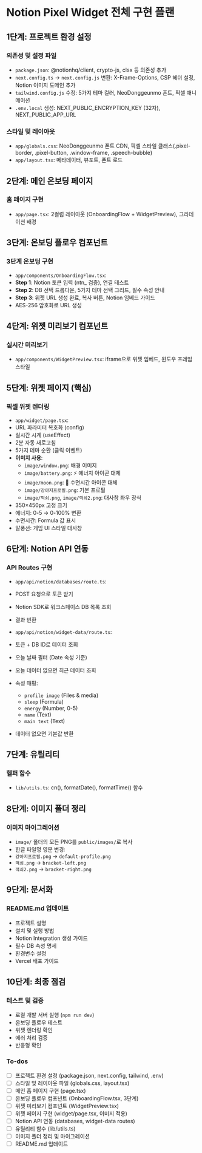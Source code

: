 <!-- 7f38d7a6-cef2-4d9e-969c-13b341a68b6b fea6ab79-66d7-4c02-99be-b330cd94ffa3 -->
# Notion Pixel Widget 전체 구현 플랜

## 1단계: 프로젝트 환경 설정

### 의존성 및 설정 파일

- `package.json`: @notionhq/client, crypto-js, clsx 등 의존성 추가
- `next.config.ts` → `next.config.js` 변환: X-Frame-Options, CSP 헤더 설정, Notion 이미지 도메인 추가
- `tailwind.config.js` 수정: 5가지 테마 컬러, NeoDonggeunmo 폰트, 픽셀 애니메이션
- `.env.local` 생성: NEXT_PUBLIC_ENCRYPTION_KEY (32자), NEXT_PUBLIC_APP_URL

### 스타일 및 레이아웃

- `app/globals.css`: NeoDonggeunmo 폰트 CDN, 픽셀 스타일 클래스(.pixel-border, .pixel-button, .window-frame, .speech-bubble)
- `app/layout.tsx`: 메타데이터, 뷰포트, 폰트 로드

## 2단계: 메인 온보딩 페이지

### 홈 페이지 구현

- `app/page.tsx`: 2컬럼 레이아웃 (OnboardingFlow + WidgetPreview), 그라데이션 배경

## 3단계: 온보딩 플로우 컴포넌트

### 3단계 온보딩 구현

- `app/components/OnboardingFlow.tsx`:
- **Step 1**: Notion 토큰 입력 (ntn_ 검증), 연결 테스트
- **Step 2**: DB 선택 드롭다운, 5가지 테마 선택 그리드, 필수 속성 안내
- **Step 3**: 위젯 URL 생성 완료, 복사 버튼, Notion 임베드 가이드
- AES-256 암호화로 URL 생성

## 4단계: 위젯 미리보기 컴포넌트

### 실시간 미리보기

- `app/components/WidgetPreview.tsx`: iframe으로 위젯 임베드, 윈도우 프레임 스타일

## 5단계: 위젯 페이지 (핵심)

### 픽셀 위젯 렌더링

- `app/widget/page.tsx`:
- URL 파라미터 복호화 (config)
- 실시간 시계 (useEffect)
- 2분 자동 새로고침
- 5가지 테마 순환 (클릭 이벤트)
- **이미지 사용**: 
  - `image/window.png`: 배경 이미지
  - `image/battery.png`: ⚡ 에너지 아이콘 대체
  - `image/moon.png`: 🌙 수면시간 아이콘 대체
  - `image/강아지프로필.png`: 기본 프로필
  - `image/꺽쇠.png`, `image/꺽쇠2.png`: 대사창 좌우 장식
- 350×450px 고정 크기
- 에너지: 0-5 → 0-100% 변환
- 수면시간: Formula 값 표시
- 말풍선: 게임 UI 스타일 대사창

## 6단계: Notion API 연동

### API Routes 구현

- `app/api/notion/databases/route.ts`:
- POST 요청으로 토큰 받기
- Notion SDK로 워크스페이스 DB 목록 조회
- 결과 반환

- `app/api/notion/widget-data/route.ts`:
- 토큰 + DB ID로 데이터 조회
- 오늘 날짜 필터 (Date 속성 기준)
- 오늘 데이터 없으면 최근 데이터 조회
- 속성 매핑:
  - `profile image` (Files & media)
  - `sleep` (Formula)
  - `energy` (Number, 0-5)
  - `name` (Text)
  - `main text` (Text)
- 데이터 없으면 기본값 반환

## 7단계: 유틸리티

### 헬퍼 함수

- `lib/utils.ts`: cn(), formatDate(), formatTime() 함수

## 8단계: 이미지 폴더 정리

### 이미지 마이그레이션

- `image/` 폴더의 모든 PNG를 `public/images/`로 복사
- 한글 파일명 영문 변경:
- `강아지프로필.png` → `default-profile.png`
- `꺽쇠.png` → `bracket-left.png`
- `꺽쇠2.png` → `bracket-right.png`

## 9단계: 문서화

### README.md 업데이트

- 프로젝트 설명
- 설치 및 실행 방법
- Notion Integration 생성 가이드
- 필수 DB 속성 명세
- 환경변수 설정
- Vercel 배포 가이드

## 10단계: 최종 점검

### 테스트 및 검증

- 로컬 개발 서버 실행 (`npm run dev`)
- 온보딩 플로우 테스트
- 위젯 렌더링 확인
- 에러 처리 검증
- 반응형 확인

### To-dos

- [ ] 프로젝트 환경 설정 (package.json, next.config, tailwind, .env)
- [ ] 스타일 및 레이아웃 파일 (globals.css, layout.tsx)
- [ ] 메인 홈 페이지 구현 (page.tsx)
- [ ] 온보딩 플로우 컴포넌트 (OnboardingFlow.tsx, 3단계)
- [ ] 위젯 미리보기 컴포넌트 (WidgetPreview.tsx)
- [ ] 위젯 페이지 구현 (widget/page.tsx, 이미지 적용)
- [ ] Notion API 연동 (databases, widget-data routes)
- [ ] 유틸리티 함수 (lib/utils.ts)
- [ ] 이미지 폴더 정리 및 마이그레이션
- [ ] README.md 업데이트